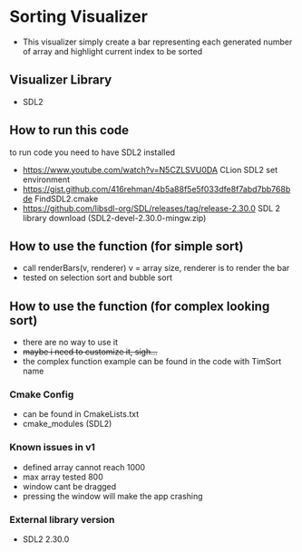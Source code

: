 # Sorting Visualizer
- This visualizer simply create a bar representing each generated number of array and highlight current index to be sorted

## Visualizer Library
- SDL2

## How to run this code
to run code you need to have SDL2 installed
- https://www.youtube.com/watch?v=N5CZLSVU0DA CLion SDL2 set environment
- https://gist.github.com/416rehman/4b5a88f5e5f033dfe8f7abd7bb768bde FindSDL2.cmake
- https://github.com/libsdl-org/SDL/releases/tag/release-2.30.0 SDL 2 library download (SDL2-devel-2.30.0-mingw.zip)

## How to use the function (for simple sort)
- call renderBars(v, renderer) v = array size, renderer is to render the bar
- tested on selection sort and bubble sort

## How to use the function (for complex looking sort)
- there are no way to use it
- ~~maybe i need to customize it, sigh...~~
- the complex function example can be found in the code with TimSort name

### Cmake Config
- can be found in CmakeLists.txt
- cmake_modules (SDL2)

### Known issues in v1
- defined array cannot reach 1000
- max array tested 800
- window cant be dragged
- pressing the window will make the app crashing

### External library version
- SDL2 2.30.0